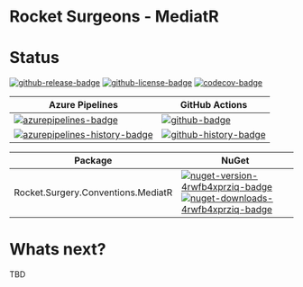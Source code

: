 # Rocket Surgeons - MediatR

# Status
<!-- badges -->
[![github-release-badge]][github-release]
[![github-license-badge]][github-license]
[![codecov-badge]][codecov]
<!-- badges -->

<!-- history badges -->
| Azure Pipelines | GitHub Actions |
| --------------- | -------------- |
| [![azurepipelines-badge]][azurepipelines] | [![github-badge]][github] |
| [![azurepipelines-history-badge]][azurepipelines-history] | [![github-history-badge]][github] |
<!-- history badges -->

<!-- nuget packages -->
| Package | NuGet |
| ------- | ----- |
| Rocket.Surgery.Conventions.MediatR | [![nuget-version-4rwfb4xprziq-badge]![nuget-downloads-4rwfb4xprziq-badge]][nuget-4rwfb4xprziq] |
<!-- nuget packages -->

# Whats next?
TBD

<!-- generated references -->
[github-release]: https://github.com/RocketSurgeonsGuild/MediatR.Extensions/releases/latest
[github-release-badge]: https://img.shields.io/github/release/RocketSurgeonsGuild/MediatR.Extensions.svg?logo=github&style=flat "Latest Release"
[github-license]: https://github.com/RocketSurgeonsGuild/MediatR.Extensions/blob/master/LICENSE
[github-license-badge]: https://img.shields.io/github/license/RocketSurgeonsGuild/MediatR.Extensions.svg?style=flat "License"
[codecov]: https://codecov.io/gh/RocketSurgeonsGuild/MediatR.Extensions
[codecov-badge]: https://img.shields.io/codecov/c/github/RocketSurgeonsGuild/MediatR.Extensions.svg?color=E03997&label=codecov&logo=codecov&logoColor=E03997&style=flat "Code Coverage"
[azurepipelines]: https://dev.azure.com/rocketsurgeonsguild/Libraries/_build/latest?definitionId=18&branchName=master
[azurepipelines-badge]: https://img.shields.io/azure-devops/build/rocketsurgeonsguild/Libraries/18.svg?color=98C6FF&label=azure%20pipelines&logo=azuredevops&logoColor=98C6FF&style=flat "Azure Pipelines Status"
[azurepipelines-history]: https://dev.azure.com/rocketsurgeonsguild/Libraries/_build?definitionId=18&branchName=master
[azurepipelines-history-badge]: https://buildstats.info/azurepipelines/chart/rocketsurgeonsguild/Libraries/18?includeBuildsFromPullRequest=false "Azure Pipelines History"
[github]: https://github.com/RocketSurgeonsGuild/MediatR.Extensions/actions?query=workflow%3Aci
[github-badge]: https://img.shields.io/github/workflow/status/RocketSurgeonsGuild/MediatR.Extensions/ci.svg?label=github&logo=github&color=b845fc&logoColor=b845fc&style=flat "GitHub Actions Status"
[github-history-badge]: https://buildstats.info/github/chart/RocketSurgeonsGuild/MediatR.Extensions?includeBuildsFromPullRequest=false "GitHub Actions History"
[nuget-4rwfb4xprziq]: https://www.nuget.org/packages/Rocket.Surgery.Conventions.MediatR/
[nuget-version-4rwfb4xprziq-badge]: https://img.shields.io/nuget/v/Rocket.Surgery.Conventions.MediatR.svg?color=004880&logo=nuget&style=flat-square "NuGet Version"
[nuget-downloads-4rwfb4xprziq-badge]: https://img.shields.io/nuget/dt/Rocket.Surgery.Conventions.MediatR.svg?color=004880&logo=nuget&style=flat-square "NuGet Downloads"
<!-- generated references -->

<!-- nuke-data
github:
  owner: RocketSurgeonsGuild
  repository: MediatR.Extensions
azurepipelines:
  account: rocketsurgeonsguild
  teamproject: Libraries
  builddefinition: 18
-->